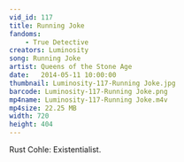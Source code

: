 ```yaml
---
vid_id: 117
title: Running Joke
fandoms:
    - True Detective
creators: Luminosity
song: Running Joke
artist: Queens of the Stone Age
date:   2014-05-11 10:00:00
thumbnail: Luminosity-117-Running Joke.jpg
barcode: Luminosity-117-Running Joke.png
mp4name: Luminosity-117-Running Joke.m4v
mp4size: 22.25 MB
width: 720
height: 404
---
```


Rust Cohle: Existentialist.
  